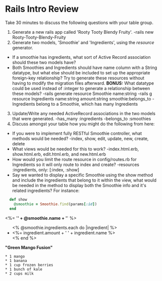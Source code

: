 # Rails Intro Review

Take 30 minutes to discuss the following questions with your table group.

1. Generate a new rails app called 'Rooty Tooty Blendy Fruity'.
  -rails new Rooty-Tooty-Blendy-Fruity
2. Generate two models, 'Smoothie' and 'Ingredients', using the *resource* generator.  
  * If a smoothie has ingredients, what sort of Active Record association should these two models have?
  * Both Smoothies and Ingredients should have name column with a String datatype, but what else should be included to set up the appropriate foreign-key relationship? Try to generate these resources without having to modify the migration files afterward. **BONUS:** What datatype could be used instead of :integer to generate a relationship between these models?
    -rails generate resource Smoothie name:string
    -rails g resource Ingredients name:string amount:string smoothie:belongs_to
    -Ingredients belong to a Smoothie, which has many Ingredients

3. Update/Write any needed ActiveRecord associations in the two models that were generated.
  -has_many :ingredients
  -belongs_to :smoothies
4. Discuss amongst your table how you might do the following from here:

  * If you were to implement fully RESTful Smoothie controller, what methods would be needed?
    -index, show, edit, update, new, create, delete
  * What views would be needed for this to work?
    -index.html.erb, show.html.erb, edit.html.erb, and new.html.erb
  * How would you limit the route resource in config/routes.rb for Ingredients so it will only route to index and create?
    -resources :ingredients, only: [:index, :show]
  * Say we wanted to display a specific Smoothie using the show method and include the ingredients that belong to it within the view, what would be needed in the method to display both the Smoothie info and it's related ingredients?  For instance:
```ruby
  def show
    @smoothie = Smoothie.find(params[:id])
  end
```
<%= '**' + @smoothie.name + '**' %>
  <ul>
  <% @smoothie.ingredients.each do |ingredient| %>
    <li><%= ingredient.amount + ' ' + ingredient.name %></li>
  <% end %>
  </ul>


  **"Green Mango Fusion"**

    * 1 mango
    * 1 banana
    * 1 cup frozen berries
    * 1 bunch of kale
    * 2 cups milk

